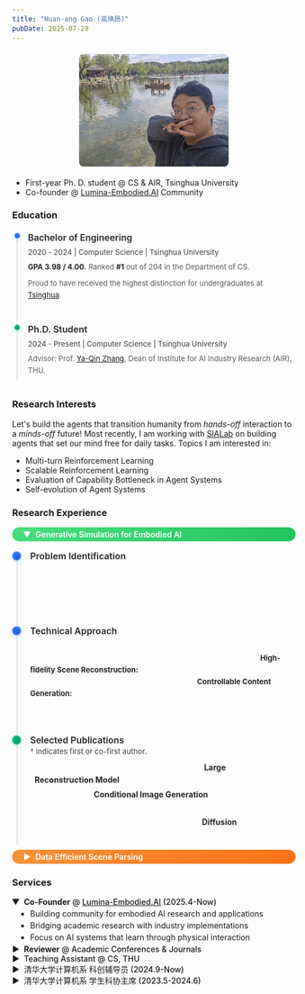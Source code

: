 ```yaml
---
title: "Huan-ang Gao (高焕昂)"
pubDate: 2025-07-28
---
```


![photo](about.assets/me.jpeg)

- First-year Ph. D. student @ CS & AIR, Tsinghua University
- Co-founder @ [Lumina-Embodied.AI](https://lumina-embodied.ai) Community




### Education

<div class="timeline-dark">
  <div class="timeline-item">
    <div class="timeline-dot finished"></div>
    <div class="timeline-content">
      <h3>Bachelor of Engineering</h3>
      <div class="timeline-meta">2020 - 2024 | Computer Science | Tsinghua University</div>
      <p><strong>GPA 3.98 / 4.00.</strong> Ranked <strong>#1</strong> out of 204 in the Department of CS.</p>
      <p>Proud to have received the highest distinction for undergraduates at <a href="https://air.tsinghua.edu.cn/info/1007/2133.htm">Tsinghua</a>.</p>
    </div>
  </div>
  
  
  <div class="timeline-item">
    <div class="timeline-dot in-progress"></div>
    <div class="timeline-content">
      <h3>Ph.D. Student</h3>
      <div class="timeline-meta">2024 - Present | Computer Science | Tsinghua University</div>
      <p> Advisor: Prof. <a href="https://air.tsinghua.edu.cn/en/info/1046/1188.htm">Ya-Qin Zhang</a>, Dean of Institute for AI Industry Research (AIR), THU.</p>
    </div>
  </div>

</div>

### Research Interests

Let's build the agents that transition humanity from *hands-off* interaction to a *minds-off* future! 
Most recently, I am working with [SIALab](https://air.tsinghua.edu.cn/en/info/1007/1886.htm) on building agents that set our mind free for daily tasks. 
Topics I am interested in:
- Multi-turn Reinforcement Learning
- Scalable Reinforcement Learning
- Evaluation of Capability Bottleneck in Agent Systems
- Self-evolution of Agent Systems



### Research Experience

<details open class="research-details">
<summary class="research-header research-green">Generative Simulation for Embodied AI</summary>

<div class="timeline-dark">
  <div class="timeline-item">
    <div class="timeline-dot finished"></div>
    <div class="timeline-content">
      <h3>Problem Identification</h3>
      <p>The development and iteration of autonomous driving and robotics policies are limited by the high costs, low efficiency, and safety risks of real-world testing. The rise of Generative AI offers a potential breakthrough by enabling high-fidelity, interactive, and editable simulation testing.</p>
    </div>
  </div>
  
  <div class="timeline-item">
    <div class="timeline-dot finished"></div>
    <div class="timeline-content">
      <h3>Technical Approach</h3>
      <p>My research focused on building "World Models" to drive simulation with generative methods. Technically, I explored two core directions: 1) <strong>High-fidelity Scene Reconstruction:</strong> Building "digital twins" of real scenes using technologies like NeRF or Gaussian splatting. 2) <strong>Controllable Content Generation:</strong> On the basis of reconstructed scenes, leveraging the generative priors of diffusion models to provide endless, controllable scene variations and edge cases.</p>
    </div>
  </div>
  
  <div class="timeline-item">
    <div class="timeline-dot in-progress"></div>
    <div class="timeline-content">
      <h3>Selected Publications</h3>
      <div class="timeline-meta">† indicates first or co-first author.</div>
      <ul>
        <li>†PartRM: Modeling Part-Level Dynamics with <strong>Large</strong> Cross-State <strong>Reconstruction Model</strong>, <em>CVPR 2025</em>.</li>
        <li>†Ctrl-U: Robust <strong>Conditional Image Generation</strong> Via Uncertainty-aware Reward Modeling, <em>ICLR 2025</em>.</li>
        <li>†SCP-Diff: Spatial-Categorical Joint Prior for <strong>Diffusion</strong> Based Semantic Image Synthesis, <em>ECCV 2024</em>.</li>
      </ul>
    </div>
  </div>
</div>

</details>

<details class="research-details">
<summary class="research-header research-orange">Data Efficient Scene Parsing</summary>

<div class="timeline-dark">
  <div class="timeline-item">
    <div class="timeline-dot finished"></div>
    <div class="timeline-content">
      <h3>Problem Identification</h3>
      <p>2D/3D perception is fundamental to embodied intelligence, but the extremely high cost of data annotation severely restricts the development of perception models.</p>
    </div>
  </div>
  
  <div class="timeline-item">
    <div class="timeline-dot finished"></div>
    <div class="timeline-content">
      <h3>Technical Approach</h3>
      <p>My early research focused on data-efficient perception learning algorithms, particularly <strong>semi-supervised learning</strong> and <strong>domain adaptation</strong>. In my first ICCV paper, DQS3D, I proposed a single-stage, densely-matched semi-supervised learning framework for 3D object detection, addressing the issue of insufficient training signals caused by sparse matching in previous methods. I also explored various levels of perception tasks such as self-supervised depth estimation, indoor layout estimation, and HD map generation, mastering task-oriented <strong>neural network and representation design methods</strong>.</p>
    </div>
  </div>
  
  <div class="timeline-item">
    <div class="timeline-dot finished"></div>
    <div class="timeline-content">
      <h3>Publications</h3>
      <div class="timeline-meta">† indicates first or co-first author.</div>
      <ul>
        <li>†DQS3D: Densely-matched Quantization-aware <strong>Semi-supervised</strong> 3D Detection, <em>ICCV 2023</em>.</li>
        <li>†From <strong>Semi-supervised</strong> to Omni-supervised Room Layout Estimation Using Point Clouds, <em>ICRA 2023</em>.</li>
        <li>†Training-Free <strong>Model Merging</strong> for Multi-target <strong>Domain Adaptation</strong>, <em>ECCV 2024</em>.</li>
      </ul>
    </div>
  </div>
</div>

</details>

### Services

<details open>
<summary><strong>Co-Founder</strong> @ <a href="https://lumina-embodied.ai">Lumina-Embodied.AI</a> (2025.4-Now)</summary>

- Building community for embodied AI research and applications
- Bridging academic research with industry implementations
- Focus on AI systems that learn through physical interaction

</details>

<details>
<summary><strong>Reviewer</strong> @ Academic Conferences & Journals</summary>

- CVPR (2025), ICCV (2025), WACV (2024), 3DV (2025), TPAMI
- NeurIPS (2025), ICLR (2025)
- ICRA (2025), IROS (2024, 2025), CoRL (2025)
- AAAI (2024), ICME (2025)

</details>

<details>
<summary>Teaching Assistant @ CS, THU</summary>

- (30240163) Software Engineering. Compulsory course in CS, THU. (23Spring, 23Fall, 24Spring, 24Fall, 25Spring, **25Fall**)
- (30240551) Digital Logic Experimentation. Compulsory course in CS, THU. (24Spring, 25Spring)
- (40240354) Computer Organization and Design. Compulsory course in CS, THU. (23Fall)
</details>

<details>
<summary>清华大学计算机系 科创辅导员 (2024.9-Now)</summary>

- Technical training & competition guidance for undergraduates
- Research & internship opportunity integration

</details>

<details>
<summary>清华大学计算机系 学生科协主席 (2023.5-2024.6)</summary>

- Built [homepage](https://net9.org/) & [documentation](https://docs.net9.org/)
- Organized [summer training camp](https://www.bilibili.com/video/BV1YmxMePE7x) for freshmen
- Launched [resource portal](https://stu.cs.tsinghua.edu.cn/resources/) for students

</details>





<style>
.timeline-dark {
  position: relative;
  padding-left: 32px;
  margin: 20px 0;
}

.timeline-dark::before {
  content: '';
  position: absolute;
  left: 8px;
  top: 8px;
  bottom: 0;
  width: 2px;
  background: #404040;
}

.timeline-item {
  position: relative;
  margin-bottom: 32px;
  padding-bottom: 8px;
}

.timeline-item:last-child .timeline-dark::before {
  display: none;
}

.timeline-dot {
  position: absolute;
  left: -28px;
  top: 2px;
  width: 16px;
  height: 16px;
  border-radius: 50%;
  box-sizing: border-box;
}

.timeline-dot.finished {
  background: linear-gradient(135deg, #3b82f6, #1d4ed8);
  border: 2px solid #3b82f6;
  box-shadow: 0 2px 8px rgba(59, 130, 246, 0.3);
}

.timeline-dot.in-progress {
  background: linear-gradient(135deg, #10b981, #059669);
  border: 2px solid #10b981;
  box-shadow: 0 2px 8px rgba(16, 185, 129, 0.3);
  animation: pulse 2s infinite;
}

.timeline-dot.waiting {
  background-color: transparent;
  border: 2px solid #6b7280;
  box-shadow: 0 2px 8px rgba(107, 114, 128, 0.2);
}

@keyframes pulse {
  0%, 100% {
    box-shadow: 0 2px 8px rgba(16, 185, 129, 0.3);
  }
  50% {
    box-shadow: 0 4px 12px rgba(16, 185, 129, 0.6);
  }
}

.timeline-content h3 {
  font-size: 18px;
  font-weight: 600;
  margin: 0 0px 8px 0;
  color: #ffffff !important; /* 强制白色 */
}

.timeline-meta {
  font-size: 14px;
  color: #cccccc !important; /* 浅灰色，但仍然清晰 */
  margin-bottom: 8px;
  font-weight: 500;
}

.research-details .timeline-content h3 {
  margin: 1rem 0 0rem 2rem;
}

.research-details .timeline-content .timeline-meta {
  margin: 0.1rem 0 0rem 2rem !important;
}

.research-details .timeline-content p {
  /* font-size: 18px; */
  color: #ffffff !important;
  margin: 0.5rem 0 0.5px 2rem !important;
  line-height: 1.6;
}

.research-details .timeline-content ul {
  /* font-size: 18px; */
  color: #ffffff !important;
  margin: 0.5rem 0 0.5px 0.5rem !important;
  line-height: 1.6;
  font-size: 14px;
}


.timeline-content p {
  font-size: 14px;
  color: #ffffff !important; /* 强制白色 */
  margin: 0 0 8px 0;
  line-height: 1.6;
}

.timeline-content p:last-child {
  margin-bottom: 0;
}

.timeline-content p:last-child {
  margin-bottom: 0;
}

/* 如果有加粗文字，确保也是白色 */
.timeline-content strong {
  color: #ffffff !important;
}

/* 适配亮色主题 */
@media (prefers-color-scheme: light) {
  .timeline-dark {
    padding-left: 28px;
  }
  
  .timeline-dot {
    left: -24px;
    width: 10px;
    height: 10px;
  }
  
  .timeline-content h3 {
    font-size: 16px;
  }
  
  .timeline-meta {
    font-size: 13px;
  }
  
  .timeline-content p {
    font-size: 13px;
  }
}

/* 个人照片样式 */
img[alt="photo"] {
  height: 200px !important;
  width: auto;
  object-fit: cover;
  border-radius: 8px;
  display: block;
  margin: 20px auto;
}

/* 折叠面板样式 */
details {
  /* border: 1px solid rgba(255, 255, 255, 0.1); */
  /* border-radius: 6px; */
  padding: 0.5rem !important;
  margin: 0 !important;
  background: rgba(255, 255, 255, 0.02);
}

details summary {
  padding: 0 !important;
  cursor: pointer;
  font-weight: 500;
  border-radius: 6px;
  transition: background-color 0.2s ease;
  margin: 0 !important;
  list-style: none;
}

details summary::-webkit-details-marker {
  display: none;
}

details summary::before {
  content: "▶";
  margin-right: 8px;
  transition: transform 0.2s ease;
  display: inline-block;
}

details[open] summary::before {
  transform: rotate(90deg);
}

details summary:hover {
  background: rgba(255, 255, 255, 0.05);
}

details div, details ul, details p {
  margin: 0 0 0 0 !important;
  padding: 0 0.1rem 0.1rem 0rem !important;
}

details ul {
  padding-left: 32px !important;
  padding-bottom: 0 !important;
  margin: 0 !important;
}

details li {
  margin: 4px 0 !important;
}

/* 适配亮色主题 */
@media (prefers-color-scheme: light) {
  .timeline-dark::before {
    background: #e1e1e1;
  }
  
  .timeline-content h3 {
    color: #262626 !important;
  }
  
  .timeline-meta {
    color: #595959 !important;
  }
  
  .timeline-content p {
    color: #595959 !important;
  }
  
  .timeline-content strong {
    color: #262626 !important;
  }
  
  .timeline-dot.waiting {
    border-color: #d9d9d9;
  }
  
  details {
    /* border: 1px solid rgba(0, 0, 0, 0.1); */
    /* background: rgba(0, 0, 0, 0.02); */
    padding: 0 !important;
    margin: 0 !important;
  }
  
  details summary:hover {
    padding: 0 !important;
    background: rgba(0, 0, 0, 0.05);
  }

  details ul {
    margin: 0 !important;
    padding-left: 32px !important;
    padding-bottom: 0 !important;
  }
}

/* 响应式设计 */
@media (max-width: 768px) {
  .timeline-dark {
    padding-left: 28px;
  }
  
  .timeline-dot {
    left: -24px;
    width: 14px;
    height: 14px;
  }
  
  .timeline-content h3 {
    font-size: 16px;
  }
  
  .timeline-meta {
    font-size: 13px;
  }
  
  .timeline-content p {
    font-size: 13px;
  }
}

/* 研究经历标题样式 */
.research-header {
  padding: 4px 20px !important;
  margin: 0 !important;
  border-radius: 16px !important;
  font-weight: 600 !important;
  color: white !important;
  cursor: pointer;
  transition: all 0.3s ease;
  display: block !important;
  font-size: 14px;
}

.research-green {
  background: linear-gradient(135deg, #4ade80, #22c55e) !important;
}

.research-orange {
  background: linear-gradient(135deg, #fb923c, #f97316) !important;
}

.research-header:hover {
  transform: translateY(-1px);
  box-shadow: 0 4px 12px rgba(0, 0, 0, 0.15);
}

.research-header::before {
  content: "▶";
  margin-right: 8px;
}

/* 研究经历内容样式 */
details.research-details {
  margin: 0.5rem 0 !important;
  border: none !important;
  background: transparent !important;
}

details.research-details > div {
  padding: 0 !important;
  background: transparent !important;
  border: none !important;
  border-radius: 0 !important;
}

/* 确保details内的timeline与外部timeline样式一致 */
details.research-details .timeline-dark {
  position: relative;
  padding-left: 32px;
  margin: 20px 0;
}

details.research-details .timeline-dark::before {
  content: '';
  position: absolute;
  left: 8px;
  top: 8px;
  bottom: 0;
  width: 2px;
  background: #404040;
}

details.research-details .timeline-dot {
  position: absolute;
  left: 0px;
  top: 2px;
  width: 16px;
  height: 16px;
  border-radius: 50%;
  box-sizing: border-box;
  margin: 0;
  padding: 0;
  display: block;
}

details.research-details .timeline-dot.finished {
  background: linear-gradient(135deg, #3b82f6, #1d4ed8);
  border: 2px solid #3b82f6;
  box-shadow: 0 2px 8px rgba(59, 130, 246, 0.3);
}

details.research-details .timeline-dot.in-progress {
  background: linear-gradient(135deg, #10b981, #059669);
  border: 2px solid #10b981;
  box-shadow: 0 2px 8px rgba(16, 185, 129, 0.3);
  animation: pulse 2s infinite;
}

details.research-details .timeline-dot.waiting {
  background-color: transparent;
  border: 2px solid #6b7280;
  box-shadow: 0 2px 8px rgba(107, 114, 128, 0.2);
}

/* 适配亮色主题 */
@media (prefers-color-scheme: light) {
  details.research-details > div {
    background: transparent !important;
    border: none !important;
  }
  
  details.research-details .timeline-dark::before {
    background: #e1e1e1;
  }
}
</style>